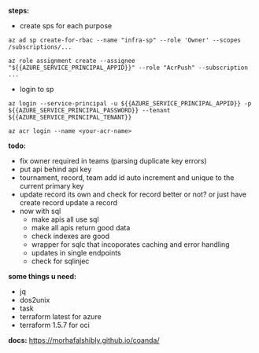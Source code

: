 **steps:**

-  create sps for each purpose

`az ad sp create-for-rbac --name "infra-sp" --role 'Owner' --scopes /subscriptions/...`

`az role assignment create --assignee "${{AZURE_SERVICE_PRINCIPAL_APPID}}" --role "AcrPush" --subscription ...`

-  login to sp

`az login --service-principal -u ${{AZURE_SERVICE_PRINCIPAL_APPID}} -p ${{AZURE_SERVICE_PRINCIPAL_PASSWORD}} --tenant ${{AZURE_SERVICE_PRINCIPAL_TENANT}}`

`az acr login --name <your-acr-name>`

**todo:**

-  fix owner required in teams (parsing duplicate key errors)
-  put api behind api key
-  tournament, record, team add id auto increment and unique to the current primary key
-  update record its own and check for record better or not? or just have create record update a record
-  now with sql
   -  make apis all use sql
   -  make all apis return good data
   -  check indexes are good
   -  wrapper for sqlc that incoporates caching and error handling
   -  updates in single endpoints
   -  check for sqlinjec

**some things u need:**

-  jq
-  dos2unix
-  task
-  terraform latest for azure
-  terraform 1.5.7 for oci

**docs:**
https://morhafalshibly.github.io/coanda/

